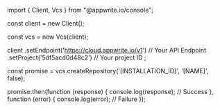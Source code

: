 import { Client,  Vcs } from "@appwrite.io/console";

const client = new Client();

const vcs = new Vcs(client);

client
    .setEndpoint('https://cloud.appwrite.io/v1') // Your API Endpoint
    .setProject('5df5acd0d48c2') // Your project ID
;

const promise = vcs.createRepository('[INSTALLATION_ID]', '[NAME]', false);

promise.then(function (response) {
    console.log(response); // Success
}, function (error) {
    console.log(error); // Failure
});